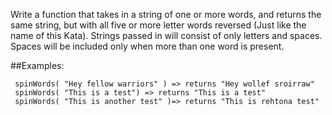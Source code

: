 Write a function that takes in a string of one or more words, and returns the same string, but with all five or more letter words reversed (Just like the name of this Kata). Strings passed in will consist of only letters and spaces. Spaces will be included only when more than one word is present.

##Examples:

```
 spinWords( "Hey fellow warriors" ) => returns "Hey wollef sroirraw"
 spinWords( "This is a test") => returns "This is a test"
 spinWords( "This is another test" )=> returns "This is rehtona test"
```
